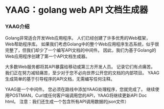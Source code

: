 # YAAG：golang web API 文档生成器

### YAAG介绍

Golang非常适合开发Web应用程序。 人们已经创建了许多优秀的Web框架，Web帮助程序库。 
如果我们考虑Golang中的整个Web应用程序生态系统，似乎很完整了，但我们却少了一个编写API文档的中间件。
因此，我们为基于Golang的Web应用程序创建了第一个API文档生成器。


大多数Web服务都将其API暴露给移动或第三方开发人员。 记录它们有点痛苦。 
我们正在努力减轻痛苦，至少对于您不必向世界公开您的文档的内部项目。 
YAAG生成简单的基于引导程序的API文档，无需编写任何注释。


YAAG是一个中间件。 您必须在路线中添加YAAG处理程序，您就完成了。 
继续使用POSTMAN，Curl或任何客户端调用您的API，YAAG将继续更新API Doc html。
注意：我们还生成一个包含所有API调用数据的json文件）